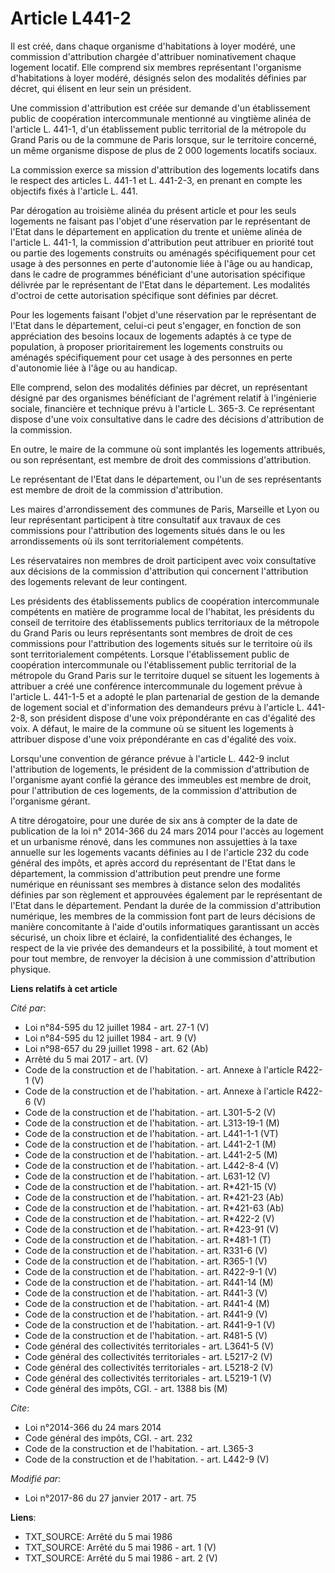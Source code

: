# Article L441-2

Il est créé, dans chaque organisme d'habitations à loyer modéré, une commission d'attribution chargée d'attribuer
nominativement chaque logement locatif. Elle comprend six membres représentant l'organisme d'habitations à loyer modéré,
désignés selon des modalités définies par décret, qui élisent en leur sein un président.

Une commission d'attribution est créée sur demande d'un établissement public de coopération intercommunale mentionné au
vingtième alinéa de l'article L. 441-1, d'un établissement public territorial de la métropole du Grand Paris ou de la commune
de Paris lorsque, sur le territoire concerné, un même organisme dispose de plus de 2 000 logements locatifs sociaux. 

La commission exerce sa mission d'attribution des logements locatifs dans le respect des articles L. 441-1 et L. 441-2-3, en
prenant en compte les objectifs fixés à l'article L. 441. 

Par dérogation au troisième alinéa du présent article et pour les seuls logements ne faisant pas l'objet d'une réservation
par le représentant de l'Etat dans le département en application du trente et unième alinéa de l'article L. 441-1, la
commission d'attribution peut attribuer en priorité tout ou partie des logements construits ou aménagés spécifiquement pour
cet usage à des personnes en perte d'autonomie liée à l'âge ou au handicap, dans le cadre de programmes bénéficiant d'une
autorisation spécifique délivrée par le représentant de l'Etat dans le département. Les modalités d'octroi de cette
autorisation spécifique sont définies par décret. 

Pour les logements faisant l'objet d'une réservation par le représentant de l'Etat dans le département, celui-ci peut
s'engager, en fonction de son appréciation des besoins locaux de logements adaptés à ce type de population, à proposer
prioritairement les logements construits ou aménagés spécifiquement pour cet usage à des personnes en perte d'autonomie liée
à l'âge ou au handicap.

Elle comprend, selon des modalités définies par décret, un représentant désigné par des organismes bénéficiant de l'agrément
relatif à l'ingénierie sociale, financière et technique prévu à l'article L. 365-3. Ce représentant dispose d'une voix
consultative dans le cadre des décisions d'attribution de la commission. 

En outre, le maire de la commune où sont implantés les logements attribués, ou son représentant, est membre de droit des
commissions d'attribution. 

Le représentant de l'Etat dans le département, ou l'un de ses représentants est membre de droit de la commission
d'attribution. 

Les maires d'arrondissement des communes de Paris, Marseille et Lyon ou leur représentant participent à titre consultatif aux
travaux de ces commissions pour l'attribution des logements situés dans le ou les arrondissements où ils sont
territorialement compétents. 

Les réservataires non membres de droit participent avec voix consultative aux décisions de la commission d'attribution qui
concernent l'attribution des logements relevant de leur contingent.

Les présidents des établissements publics de coopération intercommunale compétents en matière de programme local de
l'habitat, les présidents du conseil de territoire des établissements publics territoriaux de la métropole du Grand Paris ou
leurs représentants sont membres de droit de ces commissions pour l'attribution des logements situés sur le territoire où ils
sont territorialement compétents. Lorsque l'établissement public de coopération intercommunale ou l'établissement public
territorial de la métropole du Grand Paris sur le territoire duquel se situent les logements à attribuer a créé une
conférence intercommunale du logement prévue à l'article L. 441-1-5 et a adopté le plan partenarial de gestion de la demande
de logement social et d'information des demandeurs prévu à l'article L. 441-2-8, son président dispose d'une voix
prépondérante en cas d'égalité des voix. A défaut, le maire de la commune où se situent les logements à attribuer dispose
d'une voix prépondérante en cas d'égalité des voix.  

Lorsqu'une convention de gérance prévue à l'article L. 442-9 inclut l'attribution de logements, le président de la commission
d'attribution de l'organisme ayant confié la gérance des immeubles est membre de droit, pour l'attribution de ces logements,
de la commission d'attribution de l'organisme gérant. 

A titre dérogatoire, pour une durée de six ans à compter de la date de publication de la loi n° 2014-366 du 24 mars 2014 pour
l'accès au logement et un urbanisme rénové, dans les communes non assujetties à la taxe annuelle sur les logements vacants
définies au I de l'article 232 du code général des impôts, et après accord du représentant de l'Etat dans le département, la
commission d'attribution peut prendre une forme numérique en réunissant ses membres à distance selon des modalités définies
par son règlement et approuvées également par le représentant de l'Etat dans le département. Pendant la durée de la
commission d'attribution numérique, les membres de la commission font part de leurs décisions de manière concomitante à
l'aide d'outils informatiques garantissant un accès sécurisé, un choix libre et éclairé, la confidentialité des échanges, le
respect de la vie privée des demandeurs et la possibilité, à tout moment et pour tout membre, de renvoyer la décision à une
commission d'attribution physique.

**Liens relatifs à cet article**

_Cité par_:

  - Loi n°84-595 du 12 juillet 1984 - art. 27-1 (V)
  - Loi n°84-595 du 12 juillet 1984 - art. 9 (V)
  - Loi n°98-657 du 29 juillet 1998 - art. 62 (Ab)
  - Arrêté du 5 mai 2017 - art. (V)
  - Code de la construction et de l'habitation. - art. Annexe à l'article R422-1 (V)
  - Code de la construction et de l'habitation. - art. Annexe à l'article R422-6 (V)
  - Code de la construction et de l'habitation. - art. L301-5-2 (V)
  - Code de la construction et de l'habitation. - art. L313-19-1 (M)
  - Code de la construction et de l'habitation. - art. L441-1-1 (VT)
  - Code de la construction et de l'habitation. - art. L441-2-1 (M)
  - Code de la construction et de l'habitation. - art. L441-2-5 (M)
  - Code de la construction et de l'habitation. - art. L442-8-4 (V)
  - Code de la construction et de l'habitation. - art. L631-12 (V)
  - Code de la construction et de l'habitation. - art. R*421-15 (V)
  - Code de la construction et de l'habitation. - art. R*421-23 (Ab)
  - Code de la construction et de l'habitation. - art. R*421-63 (Ab)
  - Code de la construction et de l'habitation. - art. R*422-2 (V)
  - Code de la construction et de l'habitation. - art. R*423-91 (V)
  - Code de la construction et de l'habitation. - art. R*481-1 (T)
  - Code de la construction et de l'habitation. - art. R331-6 (V)
  - Code de la construction et de l'habitation. - art. R365-1 (V)
  - Code de la construction et de l'habitation. - art. R422-9-1 (V)
  - Code de la construction et de l'habitation. - art. R441-14 (M)
  - Code de la construction et de l'habitation. - art. R441-3 (V)
  - Code de la construction et de l'habitation. - art. R441-4 (M)
  - Code de la construction et de l'habitation. - art. R441-9 (V)
  - Code de la construction et de l'habitation. - art. R441-9-1 (V)
  - Code de la construction et de l'habitation. - art. R481-5 (V)
  - Code général des collectivités territoriales - art. L3641-5 (V)
  - Code général des collectivités territoriales - art. L5217-2 (V)
  - Code général des collectivités territoriales - art. L5218-2 (V)
  - Code général des collectivités territoriales - art. L5219-1 (V)
  - Code général des impôts, CGI. - art. 1388 bis (M)

_Cite_:

  - Loi n°2014-366 du 24 mars 2014
  - Code général des impôts, CGI. - art. 232
  - Code de la construction et de l'habitation. - art. L365-3
  - Code de la construction et de l'habitation. - art. L442-9 (V)

_Modifié par_:

  - Loi n°2017-86 du 27 janvier 2017 - art. 75

**Liens**:

  - TXT_SOURCE: Arrêté du 5 mai 1986
  - TXT_SOURCE: Arrêté du 5 mai 1986 - art. 1 (V)
  - TXT_SOURCE: Arrêté du 5 mai 1986 - art. 2 (V)
